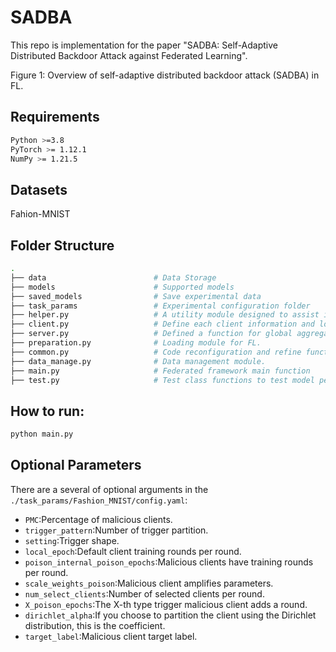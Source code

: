 # SADBA
This repo is implementation for the paper "SADBA: Self-Adaptive Distributed Backdoor Attack against Federated Learning".

Figure 1: Overview of self-adaptive distributed backdoor attack (SADBA) in FL.
## Requirements
```bash
Python >=3.8
PyTorch >= 1.12.1
NumPy >= 1.21.5
```

## Datasets
Fahion-MNIST

## Folder Structure
```bash
.
├── data                        # Data Storage
├── models                      # Supported models
├── saved_models                # Save experimental data
├── task_params                 # Experimental configuration folder
├── helper.py                   # A utility module designed to assist in the training and communication of deep learning models.
├── client.py                   # Define each client information and local training process.
├── server.py                   # Defined a function for global aggregation in FL.
├── preparation.py              # Loading module for FL.
├── common.py                   # Code reconfiguration and refine function for saving experiment data.
├── data_manage.py              # Data management module.
├── main.py                     # Federated framework main function
├── test.py                     # Test class functions to test model performance

```

## How to run:
```bash
python main.py
```

## Optional Parameters
There are a several of optional arguments in the `./task_params/Fashion_MNIST/config.yaml`:
 - `PMC`:Percentage of malicious clients.
 - `trigger_pattern`:Number of trigger partition.
 - `setting`:Trigger shape.
 - `local_epoch`:Default client training rounds per round.
 - `poison_internal_poison_epochs`:Malicious clients have training rounds per round.
 - `scale_weights_poison`:Malicious client amplifies parameters.
 - `num_select_clients`:Number of selected clients per round.
 - `X_poison_epochs`:The X-th type trigger malicious client adds a round.
 - `dirichlet_alpha`:If you choose to partition the client using the Dirichlet distribution, this is the coefficient.
 - `target_label`:Malicious client target label.


